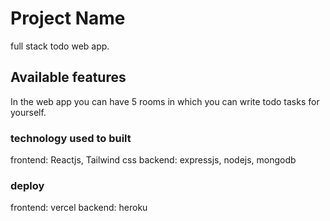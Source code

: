 # Project Name

full stack todo web app.

## Available features

In the web app you can have 5 rooms in which you can write todo tasks for yourself.

### technology used to built

frontend: Reactjs, Tailwind css
backend:  expressjs, nodejs, mongodb

### deploy

frontend: vercel
backend: heroku

